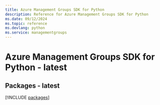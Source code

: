 ```yaml
---
title: Azure Management Groups SDK for Python
description: Reference for Azure Management Groups SDK for Python
ms.date: 09/12/2024
ms.topic: reference
ms.devlang: python
ms.service: managementgroups
---
```

# Azure Management Groups SDK for Python - latest
## Packages - latest
[!INCLUDE [packages](management-groups-index.md)]